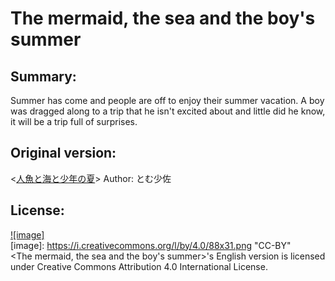 # The mermaid, the sea and the boy's summer

## Summary:
Summer has come and people are off to enjoy their summer vacation. A boy was dragged along to a trip that he isn't excited about and little did he know, it will be a trip full of surprises.

## Original version:
<[人魚と海と少年の夏](http://tom.justhpbs.jp/tomhp/vd01.htm)> 
Author: とむ少佐

## License:
[![image]](https://i.creativecommons.org/l/by/4.0/88x31.png)  
[image]: https://i.creativecommons.org/l/by/4.0/88x31.png "CC-BY"  
<The mermaid, the sea and the boy's summer>'s English version is licensed under Creative Commons Attribution 4.0 International License.

